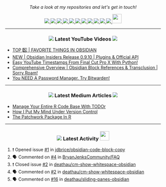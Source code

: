 <!-- Social Section -->
<p align="center">
  <i>Take a look at my repositories and let's get in touch!</i>

<p align="center">
  <a href= "https://github.com/tallguyjenks/">
    <img src="https://img.icons8.com/material-outlined/30/000000/source-code.png"/>
  </a>
  <a href= "https://www.linkedin.com/in/bryanjenks/">
    <img src="https://img.icons8.com/material-outlined/30/000000/linkedin.png"/>
  </a>
  <a href= "https://twitter.com/tallguyjenks">
    <img src="https://img.icons8.com/material-outlined/30/000000/twitter.png"/>
  </a>
  <a href= "https://www.bryanjenks.dev">
    <img src="https://img.icons8.com/material-outlined/30/000000/geography.png"/>
  </a>
  <a href="https://www.buymeacoffee.com/tallguyjenks">
    <img src="https://img.icons8.com/material-outlined/30/000000/cafe.png"/>
  </a>
  <a href="https://www.youtube.com/c/BryanJenksTech?sub_confirmation=1">
    <img src="https://img.icons8.com/material-outlined/30/000000/youtube-play.png"/>
  </a>
  <a href="https://www.twitch.tv/tallguyjenks">
    <img src="https://img.icons8.com/material-outlined/24/000000/twitch.png"/>
  </a>
  <a href="https://orcid.org/0000-0002-9604-3069">
    <img src="https://img.icons8.com/material-outlined/30/000000/camera-addon-identification.png"/>
  </a>
  <a href="https://github.com/tallguyjenks/CV/blob/master/CV.pdf">
    <img src="https://img.icons8.com/material-outlined/30/000000/parse-from-clipboard.png"/>
  </a>
  <a href="mailto:bryanjenks@protonmail.com">
    <img src="https://img.icons8.com/ios-glyphs/30/000000/physics.png"/>
  </a>
  <a href="https://medium.com/@tallguyjenks">
    <img src="https://img.icons8.com/ios-filled/30/000000/medium-new.png"/>
  </a>
  <a href="https://stackoverflow.com/users/12339658/tallguyjenks">
    <img src="https://cdn.jsdelivr.net/npm/simple-icons@3.0.1/icons/stackoverflow.svg" height="30px" width="30px" />
  </a>

  
</p>

---
  
<h3 align="center"><a href="https://www.youtube.com/c/BryanJenksTech?sub_confirmation=1"><img src="https://img.icons8.com/material-outlined/30/000000/youtube-play.png"/></a> Latest YouTube Videos <a href="https://www.youtube.com/c/BryanJenksTech?sub_confirmation=1"><img src="https://img.icons8.com/material-outlined/30/000000/youtube-play.png"/></a></h3>

<!-- YOUTUBE:START -->
- [TOP 5️⃣️ | FAVORITE THINGS IN OBSIDIAN](https://www.youtube.com/watch?v=iWXd7RNG5qE)
- [NEW | Obsidian Insiders Release 0.9.10 | Plugins & Official API](https://www.youtube.com/watch?v=G69LwbVHXnU)
- [Easy YouTube Timestamps From Final Cut Pro X With Python!](https://www.youtube.com/watch?v=l5uUcvhFg0Q)
- [Comprehensive Overview | Obsidian Block References & Transclusion | Sorry Roam!](https://www.youtube.com/watch?v=PuOecKqUsRA)
- [You NEED A Password Manager. Try Bitwarden!](https://www.youtube.com/watch?v=pOYI6fpsnxI)
<!-- YOUTUBE:END -->

---

<h3 align="center"><a href="https://medium.com/@tallguyjenks"><img src="https://img.icons8.com/ios-filled/30/000000/medium-new.png"/></a> Latest Medium Articles <a href="https://medium.com/@tallguyjenks"><img src="https://img.icons8.com/ios-filled/30/000000/medium-new.png"/></a></h3>


<!-- ARTICLES:START -->
- [Manage Your Entire R Code Base With TODOr](https://towardsdatascience.com/manage-your-entire-r-code-base-with-todor-76dcd7abad9?source=rss-32e452bd16bd------2)
- [How I Put My Mind Under Version Control](https://medium.com/analytics-vidhya/how-i-put-my-mind-under-version-control-24caea37b8a5?source=rss-32e452bd16bd------2)
- [The Patchwork Package In R](https://medium.com/analytics-vidhya/the-patchwork-package-in-r-9468e4a7cd29?source=rss-32e452bd16bd------2)
<!-- ARTICLES:END -->

---

<h3 align="center"><a href= "https://github.com/tallguyjenks/"><img src="https://img.icons8.com/material-outlined/30/000000/cafe.png"/></a> Latest Activity <a href= "https://github.com/tallguyjenks/"><img src="https://cdn.jsdelivr.net/npm/simple-icons@3.0.1/icons/stackoverflow.svg" height="30px" width="30px" /></a></h3>

<!--START_SECTION:activity-->
1. ❗️ Opened issue [#1](https://github.com/jdbrice/obsidian-code-block-copy/issues/1) in [jdbrice/obsidian-code-block-copy](https://github.com/jdbrice/obsidian-code-block-copy)
2. 🗣 Commented on [#4](https://github.com/BryanJenksCommunity/FAQ/issues/4) in [BryanJenksCommunity/FAQ](https://github.com/BryanJenksCommunity/FAQ)
3. ❗️ Closed issue [#2](https://github.com/deathau/cm-show-whitespace-obsidian/issues/2) in [deathau/cm-show-whitespace-obsidian](https://github.com/deathau/cm-show-whitespace-obsidian)
4. 🗣 Commented on [#2](https://github.com/deathau/cm-show-whitespace-obsidian/issues/2) in [deathau/cm-show-whitespace-obsidian](https://github.com/deathau/cm-show-whitespace-obsidian)
5. 🗣 Commented on [#16](https://github.com/deathau/sliding-panes-obsidian/issues/16) in [deathau/sliding-panes-obsidian](https://github.com/deathau/sliding-panes-obsidian)
<!--END_SECTION:activity-->
